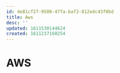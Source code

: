 ```yaml
---
id: 4e81cf27-9500-47fa-baf2-812edc43f0bd
title: Aws
desc: ''
updated: 1611530144624
created: 1611237160254
---
```


# AWS
